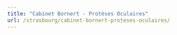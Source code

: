 ```yaml
---
title: "Cabinet Bornert - Protèses Oculaires"
url: /strasbourg/cabinet-bornert-proteses-oculaires/
---
```

